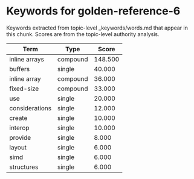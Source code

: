 # Keywords for golden-reference-6

Keywords extracted from topic-level _keywords/words.md that appear in this chunk.
Scores are from the topic-level authority analysis.

| Term | Type | Score |
|------|------|-------|
| inline arrays | compound | 148.500 |
| buffers | single | 40.000 |
| inline array | compound | 36.000 |
| fixed-size | compound | 33.000 |
| use | single | 20.000 |
| considerations | single | 12.000 |
| create | single | 10.000 |
| interop | single | 10.000 |
| provide | single | 8.000 |
| layout | single | 6.000 |
| simd | single | 6.000 |
| structures | single | 6.000 |
